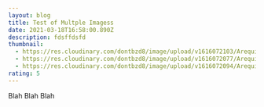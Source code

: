 ```yaml
---
layout: blog
title: Test of Multple Imagess
date: 2021-03-18T16:58:00.890Z
description: fdsffdsfd
thumbnail:
  - https://res.cloudinary.com/dontbzd8/image/upload/v1616072103/Arequipa/DSCN2931_sll33u.jpg
  - https://res.cloudinary.com/dontbzd8/image/upload/v1616072077/Arequipa/DSCN2922_e4injv.jpg
  - https://res.cloudinary.com/dontbzd8/image/upload/v1616072094/Arequipa/DSCN2926_f0r2sy.jpg
rating: 5
---
```

Blah Blah Blah